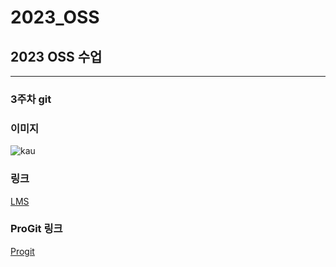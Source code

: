 # 2023_OSS
## 2023 OSS 수업
***
### 3주차 git   
### 이미지   
![kau](https://user-images.githubusercontent.com/76834079/227757953-9818201a-4677-43f3-a8fa-841e634780fa.png)   
### 링크   
[LMS](https://lms.kau.ac.kr, "항공대학교 강의관리시스템")   
### ProGit 링크
[Progit](https://git-scm.com/book/ko/v2, "git 문서, 한국어")
